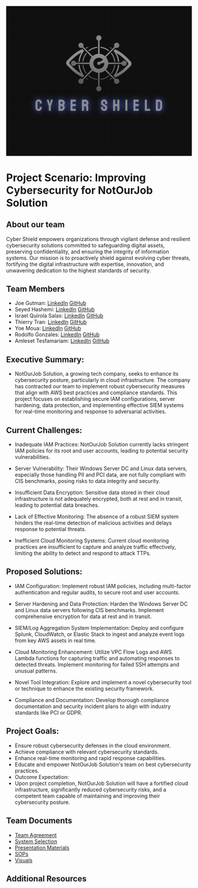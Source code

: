 <center>
  <img src="https://github.com/CyberShield-Team/About_Our_Team/blob/main/CyberShield.png">
</center>

# Project Scenario: Improving Cybersecurity for NotOurJob Solution
## About our team

Cyber Shield empowers organizations through vigilant defense and resilient cybersecurity solutions committed to safeguarding digital assets, preserving confidentiality, and ensuring the integrity of information systems. Our mission is to proactively shield against evolving cyber threats, fortifying the digital infrastructure with expertise, innovation, and unwavering dedication to the highest standards of security.

## Team Members 
- Joe Gutman: [LinkedIn](https://www.linkedin.com/in/joegutmann/) [GitHub](https://github.com/Joegutmann)
- Seyed Hashemi: [LinkedIn](https://www.linkedin.com/in/seyed-sohi/) [GitHub](https://github.com/armoon1)
- Israel Quirola Salas: [LinkedIn](https://www.linkedin.com/in/israelquirola/) [GitHub](https://github.com/israelqui)
- Thierry Tran: [LinkedIn](https://www.linkedin.com/in/thierry-tran-703400265/) [GitHub](https://github.com/thierrytuantran)
- Yoe Moua: [LinkedIn](https://www.linkedin.com/in/yue-moua-9b51601b8/) [GitHub](https://github.com/ymoua27)
- Rodolfo Gonzales: [LinkedIn](https://www.linkedin.com/in/rgonzo1355/) [GitHub](https://github.com/rgonzo1355)
- Amleset Tesfamariam: [LinkedIn](https://www.linkedin.com/in/amleset-t/) [GitHub](https://github.com/AmlesetT)

## Executive Summary:
* NotOurJob Solution, a growing tech company, seeks to enhance its cybersecurity posture, particularly in cloud infrastructure. The company has contracted our team to implement robust cybersecurity measures that align with AWS best practices and compliance standards. This project focuses on establishing secure IAM configurations, server hardening, data protection, and implementing effective SIEM systems for real-time monitoring and response to adversarial activities.

## Current Challenges:

* Inadequate IAM Practices: NotOurJob Solution currently lacks stringent IAM policies for its root and user accounts, leading to potential security vulnerabilities.

* Server Vulnerability: Their Windows Server DC and Linux data servers, especially those handling PII and PCI data, are not fully compliant with CIS benchmarks, posing risks to data integrity and security.

* Insufficient Data Encryption: Sensitive data stored in their cloud infrastructure is not adequately encrypted, both at rest and in transit, leading to potential data breaches.

* Lack of Effective Monitoring: The absence of a robust SIEM system hinders the real-time detection of malicious activities and delays response to potential threats.

* Inefficient Cloud Monitoring Systems: Current cloud monitoring practices are insufficient to capture and analyze traffic effectively, limiting the ability to detect and respond to attack TTPs.

## Proposed Solutions:

* IAM Configuration: Implement robust IAM policies, including multi-factor authentication and regular audits, to secure root and user accounts.

* Server Hardening and Data Protection: Harden the Windows Server DC and Linux data servers following CIS benchmarks. Implement comprehensive encryption for data at rest and in transit.

* SIEM/Log Aggregation System Implementation: Deploy and configure Splunk, CloudWatch, or Elastic Stack to ingest and analyze event logs from key AWS assets in real time.

* Cloud Monitoring Enhancement: Utilize VPC Flow Logs and AWS Lambda functions for capturing traffic and automating responses to detected threats. Implement monitoring for failed SSH attempts and unusual patterns.

* Novel Tool Integration: Explore and implement a novel cybersecurity tool or technique to enhance the existing security framework.

* Compliance and Documentation: Develop thorough compliance documentation and security incident plans to align with industry standards like PCI or GDPR.

## Project Goals:

* Ensure robust cybersecurity defenses in the cloud environment.
* Achieve compliance with relevant cybersecurity standards.
* Enhance real-time monitoring and rapid response capabilities.
* Educate and empower NotOurJob Solution's team on best cybersecurity practices.
* Outcome Expectation:
* Upon project completion, NotOurJob Solution will have a fortified cloud infrastructure, significantly reduced cybersecurity risks, and a competent team capable of maintaining and improving their cybersecurity posture.

## Team Documents 
- [Team Agreement]()
- [System Selection]()
- [Presentation Materials]()
- [SOPs]()
- [Visuals]()

## Additional Resources 
